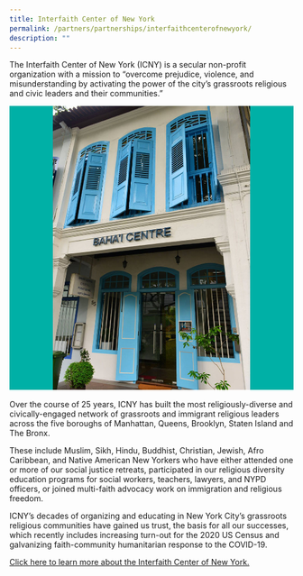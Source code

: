 ```yaml
---
title: Interfaith Center of New York
permalink: /partners/partnerships/interfaithcenterofnewyork/
description: ""
---
```

The Interfaith Center of New York (ICNY) is a secular non-profit organization with a mission to “overcome prejudice, violence, and misunderstanding by activating the power of the city’s grassroots religious and civic leaders and their communities.”

![](/images/Places%20of%20Worship/BAHAI_1.jpg)

Over the course of 25 years, ICNY has built the most religiously-diverse and civically-engaged network of grassroots and immigrant religious leaders across the five boroughs of Manhattan, Queens, Brooklyn, Staten Island and The Bronx. 

These include Muslim, Sikh, Hindu, Buddhist, Christian, Jewish, Afro Caribbean, and Native American New Yorkers who have either attended one or more of our social justice retreats, participated in our religious diversity education programs for social workers, teachers, lawyers, and NYPD officers, or joined multi-faith advocacy work on immigration and religious freedom. 

ICNY’s decades of organizing and educating in New York City’s grassroots religious communities have gained us trust, the basis for all our successes, which recently includes increasing turn-out for the 2020 US Census and galvanizing faith-community humanitarian response to the COVID-19.


[Click here to learn more about the Interfaith Center of New York.](https://interfaithcenter.org/)